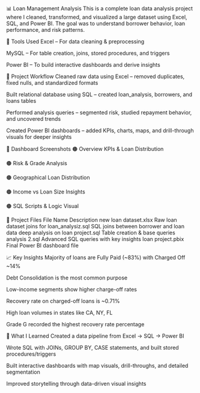 📊 Loan Management Analysis
This is a complete loan data analysis project where I cleaned, transformed, and visualized a large dataset using Excel, SQL, and Power BI. The goal was to understand borrower behavior, loan performance, and risk patterns.

🔧 Tools Used
Excel – For data cleaning & preprocessing

MySQL – For table creation, joins, stored procedures, and triggers

Power BI – To build interactive dashboards and derive insights

🚀 Project Workflow
Cleaned raw data using Excel – removed duplicates, fixed nulls, and standardized formats

Built relational database using SQL – created loan_analysis, borrowers, and loans tables

Performed analysis queries – segmented risk, studied repayment behavior, and uncovered trends

Created Power BI dashboards – added KPIs, charts, maps, and drill-through visuals for deeper insights

📸 Dashboard Screenshots
🟤 Overview KPIs & Loan Distribution


🟤 Risk & Grade Analysis


🟤 Geographical Loan Distribution


🟤 Income vs Loan Size Insights


🟤 SQL Scripts & Logic Visual


📂 Project Files
File Name	Description
new loan dataset.xlsx	Raw loan dataset
joins for loan_analysiz.sql	SQL joins between borrower and loan data
deep analysis on loan project.sql	Table creation & base queries
analysis 2.sql	Advanced SQL queries with key insights
loan project.pbix	Final Power BI dashboard file

📈 Key Insights
Majority of loans are Fully Paid (~83%) with Charged Off ~14%

Debt Consolidation is the most common purpose

Low-income segments show higher charge-off rates

Recovery rate on charged-off loans is ~0.71%

High loan volumes in states like CA, NY, FL

Grade G recorded the highest recovery rate percentage

🧠 What I Learned
Created a data pipeline from Excel → SQL → Power BI

Wrote SQL with JOINs, GROUP BY, CASE statements, and built stored procedures/triggers

Built interactive dashboards with map visuals, drill-throughs, and detailed segmentation

Improved storytelling through data-driven visual insights

